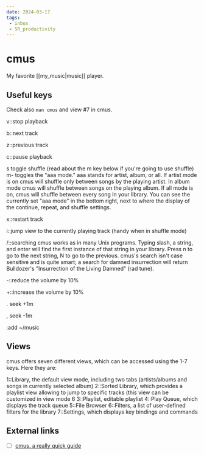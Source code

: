 ```yaml
---
date: 2024-03-17
tags:
 - inbox
 - SR_productivity
---
```


# cmus

My favorite [[my_music|music]] player.

## Useful keys

Check also `man cmus` and view #7 in cmus.

v::stop playback

b::next track

z::previous track

c::pause playback

s
&#10;
toggle shuffle (read about the m key below if you're going to use shuffle)
m- toggles the "aaa mode." aaa stands for artist, album, or all. If artist mode
is on cmus will shuffle only between songs by the playing artist. In album mode
cmus will shuffle between songs on the playing album. If all mode is on, cmus
will shuffle between every song in your library. You can see the currently set
"aaa mode" in the bottom right, next to where the display of the continue,
repeat, and shuffle settings.

x::restart track

i::jump view to the currently playing track (handy when in shuffle mode)

/::searching cmus works as in many Unix programs. Typing slash, a string, and enter will find the first instance of that string in your library. Press n to go to the next string, N to go to the previous. cmus's search isn't case sensitive and is quite smart; a search for damned insurrection will return Bulldozer's "Insurrection of the Living Damned" (rad tune).

-::reduce the volume by 10%

+::increase the volume by 10%

. seek +1m

, seek -1m

:add ~/music

## Views

cmus offers seven different views, which can be accessed using the 1-7 keys.
Here they are:

1::Library, the default view mode, including two tabs (artists/albums and songs in currently selected album)
2::Sorted Library, which provides a playlist view allowing to jump to specific tracks (this view can be customized in view mode 6
3::Playlist, editable playlist
4::Play Queue, which displays the track queue
5::File Browser
6::Filters, a list of user-defined filters for the library
7::Settings, which displays key bindings and commands

## External links

- [ ] [cmus, a really quick guide](https://www.increasinglyadequate.com/cmus.html)

